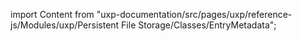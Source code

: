 
import Content from "uxp-documentation/src/pages/uxp/reference-js/Modules/uxp/Persistent File Storage/Classes/EntryMetadata";

<Content query="product=xd"/>
